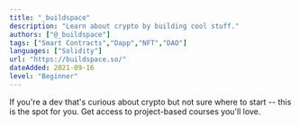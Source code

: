 ```yaml
---
title: "_buildspace"
description: "Learn about crypto by building cool stuff."
authors: ["@_buildspace"]
tags: ["Smart Contracts","Dapp","NFT","DAO"]
languages: ["Solidity"]
url: "https://buildspace.so/"
dateAdded: 2021-09-16
level: "Beginner"
---
```


If you're a dev that's curious about crypto but not sure where to start -- this is the spot for you. Get access to project-based courses you'll love.